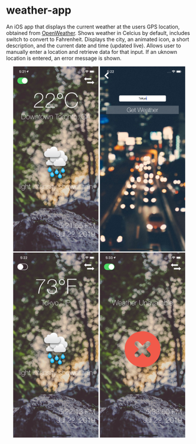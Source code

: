 # weather-app

An iOS app that displays the current weather at the users GPS location, obtained from <a href="https://openweathermap.org/">OpenWeather</a>. Shows weather in Celcius by default, includes switch to convert to Fahrenheit. Displays the city, an animated icon, a short description, and the current date and time (updated live). Allows user to manually enter a location and retrieve data for that input. If an uknown location is entered, an error message is shown.

<p align="center">
<img src="Screenshots/photo1.png" height="500px" width="auto">
<img src="Screenshots/photo2.png" height="500px" width="auto">
<img src="Screenshots/photo3.png" height="500px" width="auto">
<img src="Screenshots/photo4.png" height="500px" width="auto">
</p>
